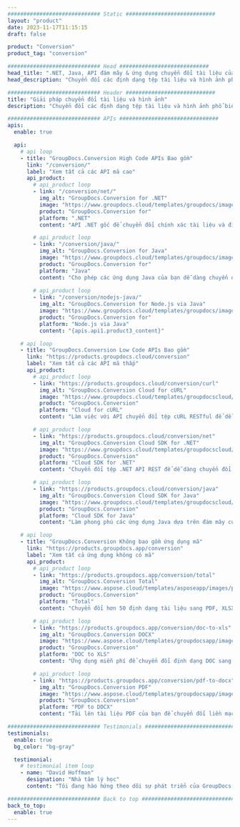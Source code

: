 ```yaml
---
############################# Static ############################
layout: "product"
date: 2023-11-17T11:15:15
draft: false

product: "Conversion"
product_tag: "conversion"

############################# Head ############################
head_title: ".NET, Java, API đám mây & ứng dụng chuyển đổi tài liệu của GroupDocs"
head_description: "Chuyển đổi các định dạng tệp tài liệu và hình ảnh phổ biến trên bất kỳ nền tảng nào với các giải pháp dựa trên ứng dụng và api."

############################# Header ############################
title: "Giải pháp chuyển đổi tài liệu và hình ảnh"
description: "Chuyển đổi các định dạng tệp tài liệu và hình ảnh phổ biến trên bất kỳ nền tảng nào với các giải pháp dựa trên ứng dụng và api."

############################# APIs ###############################
apis:
  enable: true

  api:
    # api loop
    - title: "GroupDocs.Conversion High Code APIs Bao gồm"
      link: "/conversion/"
      label: "Xem tất cả các API mã cao"
      api_product:
        # api_product loop
        - link: "/conversion/net/"
          img_alt: "GroupDocs.Conversion for .NET"
          image: "https://www.groupdocs.cloud/templates/groupdocs/images/product-logos/groupdocs-conversion-net.png"
          product: "GroupDocs.Conversion for"
          platform: ".NET"
          content: "API .NET gốc để chuyển đổi chính xác tài liệu và định dạng tệp hình ảnh trong bất kỳ loại ứng dụng .NET nào. Hỗ trợ thêm hình mờ hình ảnh trong khi chuyển đổi."

        # api_product loop
        - link: "/conversion/java/"
          img_alt: "GroupDocs.Conversion for Java"
          image: "https://www.groupdocs.cloud/templates/groupdocs/images/product-logos/groupdocs-conversion-java.png"
          product: "GroupDocs.Conversion for"
          platform: "Java"
          content: "Cho phép các ứng dụng Java của bạn dễ dàng chuyển đổi giữa tất cả các định dạng tài liệu tiêu chuẩn ngành bao gồm Microsoft Office, PDF, HTML, hình ảnh và nhiều định dạng khác."
          
        # api_product loop
        - link: "/conversion/nodejs-java/"
          img_alt: "GroupDocs.Conversion for Node.js via Java"
          image: "https://www.groupdocs.cloud/templates/groupdocs/images/product-logos/groupdocs-conversion-nodejs-java.png"
          product: "GroupDocs.Conversion for"
          platform: "Node.js via Java"
          content: "{apis.api1.product3_content}"

    # api loop
    - title: "GroupDocs.Conversion Low Code APIs Bao gồm"
      link: "https://products.groupdocs.cloud/conversion"
      label: "Xem tất cả các API mã thấp"
      api_product:
        # api_product loop
        - link: "https://products.groupdocs.cloud/conversion/curl"
          img_alt: "GroupDocs.Conversion Cloud for cURL"
          image: "https://www.groupdocs.cloud/templates/groupdocscloud/images/sdk/272x272/groupdocs_conversion-for-curl.png"
          product: "GroupDocs.Conversion"
          platform: "Cloud for cURL"
          content: "Làm việc với API chuyển đổi tệp cURL RESTful để dễ dàng chuyển đổi Microsoft Office, PDF, Email, Project, HTML và các định dạng tệp phổ biến khác trong các ứng dụng của bạn."

        # api_product loop
        - link: "https://products.groupdocs.cloud/conversion/net"
          img_alt: "GroupDocs.Conversion Cloud SDK for .NET"
          image: "https://www.groupdocs.cloud/templates/groupdocscloud/images/sdk/272x272/groupdocs_conversion-for-net.png"
          product: "GroupDocs.Conversion"
          platform: "Cloud SDK for .NET"
          content: "Chuyển đổi tệp .NET API REST để dễ dàng chuyển đổi Microsoft Office, PDF, Email, Dự án, HTML và các định dạng tệp phổ biến khác trên bất kỳ nền tảng nào sử dụng Cloud SDK."

        # api_product loop
        - link: "https://products.groupdocs.cloud/conversion/java"
          img_alt: "GroupDocs.Conversion Cloud SDK for Java"
          image: "https://www.groupdocs.cloud/templates/groupdocscloud/images/sdk/272x272/groupdocs_conversion-for-java.png"
          product: "GroupDocs.Conversion"
          platform: "Cloud SDK for Java"
          content: "Làm phong phú các ứng dụng Java dựa trên đám mây của bạn với các tính năng chuyển đổi tài liệu nâng cao trên bất kỳ nền tảng nào có khả năng gọi các API REST."

    # api loop
    - title: "GroupDocs.Conversion Không bao gồm ứng dụng mã"
      link: "https://products.groupdocs.app/conversion"
      label: "Xem tất cả ứng dụng không có mã"
      api_product:
        # api_product loop
        - link: "https://products.groupdocs.app/conversion/total"
          img_alt: "GroupDocs.Conversion Total"
          image: "https://www.aspose.cloud/templates/asposeapp/images/products/logo/aspose_conversion-app.png"
          product: "GroupDocs.Conversion"
          platform: "Total"
          content: "Chuyển đổi hơn 50 định dạng tài liệu sang PDF, XLSX, DOCX, XPS, HTML và hơn thế nữa."

        # api_product loop
        - link: "https://products.groupdocs.app/conversion/doc-to-xls"
          img_alt: "GroupDocs.Conversion DOCX"
          image: "https://www.aspose.cloud/templates/groupdocsapp/images/products/logo/groupdocs_words-app.png"
          product: "GroupDocs.Conversion"
          platform: "DOC to XLS"
          content: "Ứng dụng miễn phí để chuyển đổi định dạng DOC sang XLS từ bất kỳ trình duyệt web nào."

        # api_product loop
        - link: "https://products.groupdocs.app/conversion/pdf-to-docx"
          img_alt: "GroupDocs.Conversion PDF"
          image: "https://www.aspose.cloud/templates/groupdocsapp/images/products/logo/groupdocs_pdf-app.png"
          product: "GroupDocs.Conversion"
          platform: "PDF to DOCX"
          content: "Tải lên tài liệu PDF của bạn để chuyển đổi liền mạch sang định dạng Word (DOCX)."

############################# Testimonials ###############################
testimonials:
  enable: true
  bg_color: "bg-gray"

  testimonial:
    # testimonial item loop
    - name: "David Hoffman"
      designation: "Nhà tâm lý học"
      content: "Tôi đang hào hứng theo dõi sự phát triển của GroupDocs. Khả năng đáp ứng của toàn bộ nhóm của bạn đã giúp tôi rất nhiều, khi tôi nói chuyện với ai đó tại GroupDocs, tôi có thể đảm bảo rằng ai đó đang lắng nghe và làm cho mọi thứ diễn ra."

############################# Back to top ###############################
back_to_top:
  enable: true
---
```

